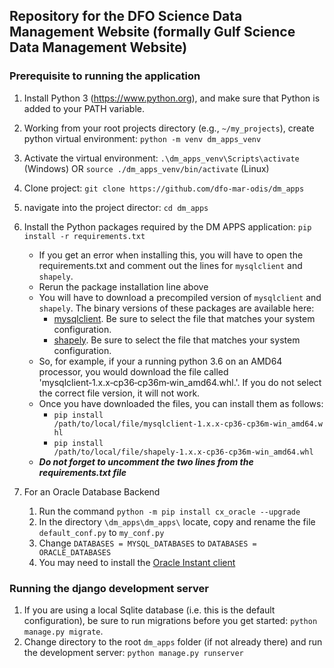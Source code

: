 ## Repository for the DFO Science Data Management Website (formally Gulf Science Data Management Website)

### Prerequisite to running the application
1. Install Python 3 (<https://www.python.org>), and make sure that Python is added to your PATH variable.
1. Working from your root projects directory (e.g., `~/my_projects`), create python virtual environment: `python -m venv dm_apps_venv`
1. Activate the virtual environment: `.\dm_apps_venv\Scripts\activate` (Windows) OR `source ./dm_apps_venv/bin/activate` (Linux)
1. Clone project: `git clone https://github.com/dfo-mar-odis/dm_apps`
1. navigate into the project director: `cd dm_apps`
1. Install the Python packages required by the DM APPS application: `pip install -r requirements.txt`
    - If you get an error when installing this, you will have to open the requirements.txt and comment out the lines for `mysqlclient` and `shapely`.
    - Rerun the package installation line above
    - You will have to download a precompiled version of `mysqlclient` and `shapely`. The binary versions of these packages are available here:
        - [mysqlclient](https://www.lfd.uci.edu/~gohlke/pythonlibs/#mysqlclient). Be sure to select the file that matches your system configuration.
        - [shapely](https://www.lfd.uci.edu/~gohlke/pythonlibs/#shapely). Be sure to select the file that matches your system configuration.
    - So, for example, if your a running python 3.6 on an AMD64 processor, you would download the file called 'mysqlclient‑1.x.x‑cp36‑cp36m‑win_amd64.whl.'.
    If you do not select the correct file version, it will not work. 
    - Once you have downloaded the files, you can install them as follows:
        - `pip install /path/to/local/file/mysqlclient‑1.x.x‑cp36‑cp36m‑win_amd64.whl`
        - `pip install /path/to/local/file/shapely‑1.x.x‑cp36‑cp36m‑win_amd64.whl`
    - ***Do not forget to uncomment the two lines from the requirements.txt file***

1. For an Oracle Database Backend
    1. Run the command `python -m pip install cx_oracle --upgrade`
    1. In the directory `\dm_apps\dm_apps\` locate, copy and rename the file `default_conf.py` to `my_conf.py`
    1. Change `DATABASES = MYSQL_DATABASES` to `DATABASES = ORACLE_DATABASES`
    1. You may need to install the [Oracle Instant client](https://www.oracle.com/technetwork/database/database-technologies/instant-client/overview/index.html)
    
### Running the django development server
1. If you are using a local Sqlite database (i.e. this is the default configuration), 
be sure to run migrations before you get started: `python manage.py migrate`.
1. Change directory to the root `dm_apps` folder (if not already there) and run the development server: `python manage.py runserver`
